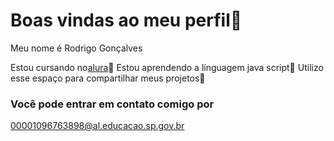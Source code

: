 # Boas vindas ao meu perfil🦆

Meu nome é Rodrigo Gonçalves 

Estou cursando no[alura](https://www.alura.com.br)🐒
Estou aprendendo a línguagem java script🐻
Utilizo esse espaço para compartilhar meus projetos🍻

### Você pode entrar em contato comigo por
00001096763898@al.educacao.sp.gov.br

